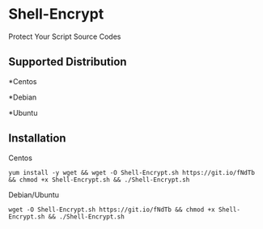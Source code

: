 # Shell-Encrypt
Protect Your Script Source Codes

## Supported Distribution
*Centos

*Debian

*Ubuntu

## Installation

Centos

```yum install -y wget && wget -O Shell-Encrypt.sh https://git.io/fNdTb && chmod +x Shell-Encrypt.sh && ./Shell-Encrypt.sh```

Debian/Ubuntu

```wget -O Shell-Encrypt.sh https://git.io/fNdTb && chmod +x Shell-Encrypt.sh && ./Shell-Encrypt.sh```
